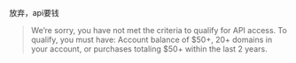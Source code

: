 放弃，api要钱  
> We’re sorry, you have not met the criteria to qualify for API access. To qualify, you must have: Account balance of $50+, 20+ domains in your account, or purchases totaling $50+ within the last 2 years.
